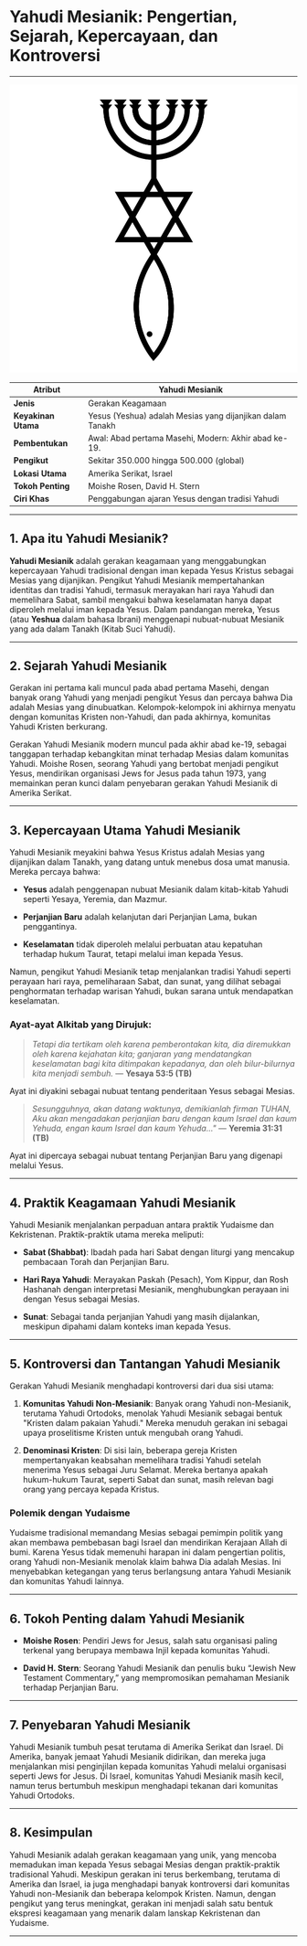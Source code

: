 # Yahudi Mesianik: Pengertian, Sejarah, Kepercayaan, dan Kontroversi

---

![ilustrasi gambar logo Mesianik](konten/img/aliran_dan_tradisi/yahudi_mesianik.svg)

| **Atribut** | **Yahudi Mesianik** |
|---|---|
| **Jenis** | Gerakan Keagamaan |
| **Keyakinan Utama** | Yesus (Yeshua) adalah Mesias yang dijanjikan dalam Tanakh |
| **Pembentukan** | Awal: Abad pertama Masehi, Modern: Akhir abad ke-19.|
| **Pengikut** | Sekitar 350.000 hingga 500.000 (global) |
| **Lokasi Utama** | Amerika Serikat, Israel |
| **Tokoh Penting** | Moishe Rosen, David H. Stern |
| **Ciri Khas** | Penggabungan ajaran Yesus dengan tradisi Yahudi  |

---

## 1. Apa itu Yahudi Mesianik?

**Yahudi Mesianik** adalah gerakan keagamaan yang menggabungkan kepercayaan Yahudi tradisional dengan iman kepada Yesus Kristus sebagai Mesias yang dijanjikan. Pengikut Yahudi Mesianik mempertahankan identitas dan tradisi Yahudi, termasuk merayakan hari raya Yahudi dan memelihara Sabat, sambil mengakui bahwa keselamatan hanya dapat diperoleh melalui iman kepada Yesus. Dalam pandangan mereka, Yesus (atau **Yeshua** dalam bahasa Ibrani) menggenapi nubuat-nubuat Mesianik yang ada dalam Tanakh (Kitab Suci Yahudi).

---

## 2. Sejarah Yahudi Mesianik

Gerakan ini pertama kali muncul pada abad pertama Masehi, dengan banyak orang Yahudi yang menjadi pengikut Yesus dan percaya bahwa Dia adalah Mesias yang dinubuatkan. Kelompok-kelompok ini akhirnya menyatu dengan komunitas Kristen non-Yahudi, dan pada akhirnya, komunitas Yahudi Kristen berkurang. 

Gerakan Yahudi Mesianik modern muncul pada akhir abad ke-19, sebagai tanggapan terhadap kebangkitan minat terhadap Mesias dalam komunitas Yahudi. Moishe Rosen, seorang Yahudi yang bertobat menjadi pengikut Yesus, mendirikan organisasi Jews for Jesus pada tahun 1973, yang memainkan peran kunci dalam penyebaran gerakan Yahudi Mesianik di Amerika Serikat.

---

## 3. Kepercayaan Utama Yahudi Mesianik

Yahudi Mesianik meyakini bahwa Yesus Kristus adalah Mesias yang dijanjikan dalam Tanakh, yang datang untuk menebus dosa umat manusia. Mereka percaya bahwa:

- **Yesus** adalah penggenapan nubuat Mesianik dalam kitab-kitab Yahudi seperti Yesaya, Yeremia, dan Mazmur.

- **Perjanjian Baru** adalah kelanjutan dari Perjanjian Lama, bukan penggantinya.

- **Keselamatan** tidak diperoleh melalui perbuatan atau kepatuhan terhadap hukum Taurat, tetapi melalui iman kepada Yesus.
  
Namun, pengikut Yahudi Mesianik tetap menjalankan tradisi Yahudi seperti perayaan hari raya, pemeliharaan Sabat, dan sunat, yang dilihat sebagai penghormatan terhadap warisan Yahudi, bukan sarana untuk mendapatkan keselamatan.

### Ayat-ayat Alkitab yang Dirujuk:

> *Tetapi dia tertikam oleh karena pemberontakan kita, dia diremukkan oleh karena kejahatan kita; ganjaran yang mendatangkan keselamatan bagi kita ditimpakan kepadanya, dan oleh bilur-bilurnya kita menjadi sembuh.*
> — **Yesaya 53:5 (TB)**

Ayat ini diyakini sebagai nubuat tentang penderitaan Yesus sebagai Mesias.

> *Sesungguhnya, akan datang waktunya, demikianlah firman TUHAN, Aku akan mengadakan perjanjian baru dengan kaum Israel dan kaum Yehuda, engan kaum Israel dan kaum Yehuda..."*
> — **Yeremia 31:31 (TB)**

Ayat ini dipercaya sebagai nubuat tentang Perjanjian Baru yang digenapi melalui Yesus.

---

## 4. Praktik Keagamaan Yahudi Mesianik

Yahudi Mesianik menjalankan perpaduan antara praktik Yudaisme dan Kekristenan. Praktik-praktik utama mereka meliputi:

- **Sabat (Shabbat)**: Ibadah pada hari Sabat dengan liturgi yang mencakup pembacaan Torah dan Perjanjian Baru.

- **Hari Raya Yahudi**: Merayakan Paskah (Pesach), Yom Kippur, dan Rosh Hashanah dengan interpretasi Mesianik, menghubungkan perayaan ini dengan Yesus sebagai Mesias.

- **Sunat**: Sebagai tanda perjanjian Yahudi yang masih dijalankan, meskipun dipahami dalam konteks iman kepada Yesus.

---

## 5. Kontroversi dan Tantangan Yahudi Mesianik

Gerakan Yahudi Mesianik menghadapi kontroversi dari dua sisi utama:

1. **Komunitas Yahudi Non-Mesianik**: Banyak orang Yahudi non-Mesianik, terutama Yahudi Ortodoks, menolak Yahudi Mesianik sebagai bentuk "Kristen dalam pakaian Yahudi." Mereka menuduh gerakan ini sebagai upaya proselitisme Kristen untuk mengubah orang Yahudi.
   
2. **Denominasi Kristen**: Di sisi lain, beberapa gereja Kristen mempertanyakan keabsahan memelihara tradisi Yahudi setelah menerima Yesus sebagai Juru Selamat. Mereka bertanya apakah hukum-hukum Taurat, seperti Sabat dan sunat, masih relevan bagi orang yang percaya kepada Kristus.

### Polemik dengan Yudaisme
Yudaisme tradisional memandang Mesias sebagai pemimpin politik yang akan membawa pembebasan bagi Israel dan mendirikan Kerajaan Allah di bumi. Karena Yesus tidak memenuhi harapan ini dalam pengertian politis, orang Yahudi non-Mesianik menolak klaim bahwa Dia adalah Mesias. Ini menyebabkan ketegangan yang terus berlangsung antara Yahudi Mesianik dan komunitas Yahudi lainnya.

---

## 6. Tokoh Penting dalam Yahudi Mesianik

- **Moishe Rosen**: Pendiri Jews for Jesus, salah satu organisasi paling terkenal yang berupaya membawa Injil kepada komunitas Yahudi.

- **David H. Stern**: Seorang Yahudi Mesianik dan penulis buku “Jewish New Testament Commentary,” yang mempromosikan pemahaman Mesianik terhadap Perjanjian Baru.

---

## 7. Penyebaran Yahudi Mesianik

Yahudi Mesianik tumbuh pesat terutama di Amerika Serikat dan Israel. Di Amerika, banyak jemaat Yahudi Mesianik didirikan, dan mereka juga menjalankan misi penginjilan kepada komunitas Yahudi melalui organisasi seperti Jews for Jesus. Di Israel, komunitas Yahudi Mesianik masih kecil, namun terus bertumbuh meskipun menghadapi tekanan dari komunitas Yahudi Ortodoks.

---

## 8. Kesimpulan
Yahudi Mesianik adalah gerakan keagamaan yang unik, yang mencoba memadukan iman kepada Yesus sebagai Mesias dengan praktik-praktik tradisional Yahudi. Meskipun gerakan ini terus berkembang, terutama di Amerika dan Israel, ia juga menghadapi banyak kontroversi dari komunitas Yahudi non-Mesianik dan beberapa kelompok Kristen. Namun, dengan pengikut yang terus meningkat, gerakan ini menjadi salah satu bentuk ekspresi keagamaan yang menarik dalam lanskap Kekristenan dan Yudaisme.

---

